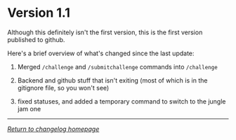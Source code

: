 # Version 1.1
Although this definitely isn't the first version, this is the first version published to github.

Here's a brief overview of what's changed since the last update:

1) Merged `/challenge` and `/submitchallenge` commands into `/challenge`

2) Backend and github stuff that isn't exiting (most of which is in the gitignore file, so you won't see)

3) fixed statuses, and added a temporary command to switch to the jungle jam one

---

[*Return to changelog homepage*](https://github.com/Jexanti/Jungle-Bot/blob/main/pages/changelog/main.md)